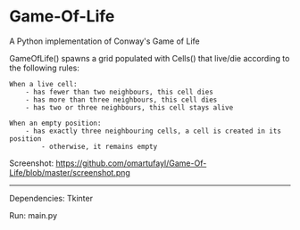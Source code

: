 # Game-Of-Life
A Python implementation of Conway's Game of Life

GameOfLife() spawns a grid populated with Cells() that live/die according to the
following rules:

    When a live cell:
        - has fewer than two neighbours, this cell dies
        - has more than three neighbours, this cell dies
        - has two or three neighbours, this cell stays alive

    When an empty position:
        - has exactly three neighbouring cells, a cell is created in its position
            - otherwise, it remains empty

Screenshot: https://github.com/omartufayl/Game-Of-Life/blob/master/screenshot.png

---

Dependencies: Tkinter

Run: main.py

